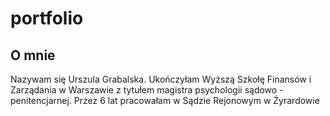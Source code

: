 # portfolio 

## O mnie 
Nazywam się Urszula Grabalska. Ukończyłam Wyższą Szkołę Finansów i Zarządania w Warszawie z tytułem magistra psychologii sądowo - penitencjarnej. Przez 6 lat pracowałam w Sądzie Rejonowym w Żyrardowie 
